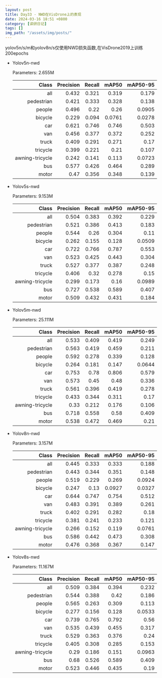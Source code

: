 ```yaml
---
layout: post
title: Day33 - NWD在VisDrone上的表现
date: 2024-03-16 18:51 +0800
category: [读研日记]
tags: []
img_path: "/assets/img/posts/"
---
```


yolov5n/s/m和yolov8n/s仅使用NWD损失函数,在VisDrone2019上训练200epochs

- Yolov5n-nwd

    Parameters: 2.655M

    |                Class|  Precision|     Recall|      mAP50|   mAP50-95|
    |                 ---:|       ---:|       ---:|       ---:|       ---:|
    |                  all|      0.432|      0.321|      0.319|      0.179|
    |           pedestrian|      0.421|      0.333|      0.328|      0.138|
    |               people|      0.496|       0.22|       0.26|     0.0905|
    |              bicycle|      0.229|      0.094|     0.0761|     0.0278|
    |                  car|      0.621|      0.746|      0.746|      0.503|
    |                  van|      0.456|      0.377|      0.372|      0.252|
    |                truck|      0.409|      0.291|      0.271|       0.17|
    |             tricycle|      0.399|      0.221|       0.21|      0.107|
    |      awning-tricycle|      0.242|      0.141|      0.113|     0.0723|
    |                  bus|      0.577|      0.426|      0.464|      0.289|
    |                motor|       0.47|      0.356|      0.348|      0.139|

- Yolov5s-nwd

    Parameters: 9.153M

    |                Class|  Precision|     Recall|      mAP50|   mAP50-95|
    |                 ---:|       ---:|       ---:|       ---:|       ---:|
    |                  all|      0.504|      0.383|      0.392|      0.229|
    |           pedestrian|      0.521|      0.386|      0.413|      0.183|
    |               people|      0.544|       0.26|      0.304|       0.11|
    |              bicycle|      0.262|      0.155|      0.128|     0.0509|
    |                  car|      0.722|      0.766|      0.787|      0.553|
    |                  van|      0.523|      0.425|      0.443|      0.304|
    |                truck|      0.527|      0.377|      0.387|      0.248|
    |             tricycle|      0.406|       0.32|      0.278|       0.15|
    |      awning-tricycle|      0.299|      0.173|       0.16|     0.0989|
    |                  bus|      0.727|      0.538|      0.589|      0.407|
    |                motor|      0.509|      0.432|      0.431|      0.184|

- Yolov5m-nwd

    Parameters: 25.111M

    |                Class|  Precision|     Recall|      mAP50|   mAP50-95|
    |                 ---:|       ---:|       ---:|       ---:|       ---:|
    |                  all|      0.533|      0.409|      0.419|      0.249|
    |           pedestrian|      0.563|      0.419|      0.459|      0.211|
    |               people|      0.592|      0.278|      0.339|      0.128|
    |              bicycle|      0.264|      0.181|      0.147|     0.0644|
    |                  car|      0.753|       0.78|      0.806|      0.579|
    |                  van|      0.573|       0.45|       0.48|      0.336|
    |                truck|      0.561|      0.396|      0.419|      0.278|
    |             tricycle|      0.433|      0.344|      0.311|       0.17|
    |      awning-tricycle|       0.33|      0.212|      0.176|      0.106|
    |                  bus|      0.718|      0.558|       0.58|      0.409|
    |                motor|      0.538|      0.472|      0.469|       0.21|

- Yolov8n-nwd

    Parameters: 3.157M

    |                Class|  Precision|     Recall|      mAP50|   mAP50-95|
    |                 ---:|       ---:|       ---:|       ---:|       ---:|
    |                  all|      0.445|      0.333|      0.333|      0.188|
    |           pedestrian|      0.443|      0.344|      0.351|      0.148|
    |               people|      0.519|      0.229|      0.269|     0.0924|
    |              bicycle|      0.247|       0.13|     0.0927|     0.0327|
    |                  car|      0.644|      0.747|      0.754|      0.512|
    |                  van|      0.483|      0.391|      0.389|      0.261|
    |                truck|      0.402|      0.291|      0.282|       0.18|
    |             tricycle|      0.381|      0.241|      0.233|      0.121|
    |      awning-tricycle|      0.266|      0.152|      0.119|     0.0761|
    |                  bus|      0.586|      0.442|      0.473|      0.308|
    |                motor|      0.476|      0.368|      0.367|      0.147|

- Yolov8s-nwd

    Parameters: 11.167M

    |                Class|  Precision|     Recall|      mAP50|   mAP50-95|
    |                 ---:|       ---:|       ---:|       ---:|       ---:|
    |                  all|      0.509|      0.384|      0.394|      0.232|
    |           pedestrian|      0.544|      0.388|       0.42|      0.186|
    |               people|      0.565|      0.263|      0.309|      0.113|
    |              bicycle|      0.277|      0.156|      0.128|     0.0533|
    |                  car|      0.739|      0.765|      0.792|       0.56|
    |                  van|      0.535|      0.439|      0.455|      0.317|
    |                truck|      0.529|      0.363|      0.376|       0.24|
    |             tricycle|      0.405|      0.308|      0.285|      0.153|
    |      awning-tricycle|       0.29|      0.186|      0.151|     0.0963|
    |                  bus|       0.68|      0.526|      0.589|      0.409|
    |                motor|      0.523|      0.446|      0.435|       0.19|
